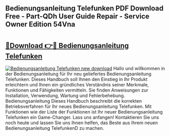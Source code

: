 ## Bedienungsanleitung Telefunken PDF Download Free - Part-QDh User Guide Repair - Service Owner Edition 54Vna

# <h2><a href="http://df66cz.blite.top/?on=Bedienungsanleitung+Telefunken">🔗Download 👉🔴 Bedienungsanleitung Telefunken</a></h2>

[![Bedienungsanleitung Telefunken new download](https://i.imgur.com/lujVjoI.png)](http://df66cz.blite.top/?on=Bedienungsanleitung+Telefunken)
Hallo und willkommen in der Bedienungsanleitung für Ihr neu geliefertes Bedienungsanleitung Telefunken. Dieses Handbuch soll Ihnen den Einstieg in Ihr Produkt erleichtern und Ihnen ein gründliches Verständnis seiner Merkmale, Funktionen und Fähigkeiten vermitteln. Sie finden Anweisungen zur Installation, Verwendung, Wartung und Fehlerbehebung. Bedienungsanleitung Dieses Handbuch beschreibt die korrekten Betriebsverfahren für Ihr neues Bedienungsanleitung Telefunken. Mit Funktionen wie der Liste der Funktionen ist Ihr neuer Bedienungsanleitung Telefunken ein Game-Changer. Lass uns anfangen! Kontaktieren Sie uns noch heute und lassen Sie uns Ihnen helfen, das Beste aus Ihrem neuen Bedienungsanleitung TelefunkenD zu machen.

